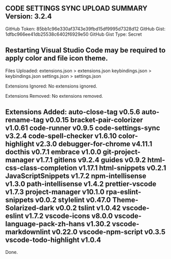 CODE SETTINGS SYNC UPLOAD SUMMARY
Version: 3.2.4
--------------------
GitHub Token: 85bb1c96e330af3743e39fbd15df9995d7328d12
GitHub Gist: 1dfbc966ee41db25538c6402f6929e50
GitHub Gist Type: Secret

Restarting Visual Studio Code may be required to apply color and file icon theme.
--------------------
Files Uploaded:
  extensions.json > extensions.json
  keybindings.json > keybindings.json
  settings.json > settings.json

Extensions Ignored:
  No extensions ignored.

Extensions Removed:
  No extensions removed.

Extensions Added:
  auto-close-tag v0.5.6
  auto-rename-tag v0.0.15
  bracket-pair-colorizer v1.0.61
  code-runner v0.9.5
  code-settings-sync v3.2.4
  code-spell-checker v1.6.10
  color-highlight v2.3.0
  debugger-for-chrome v4.11.1
  docthis v0.7.1
  embrace v1.0.0
  git-project-manager v1.7.1
  gitlens v9.2.4
  guides v0.9.2
  html-css-class-completion v1.17.1
  html-snippets v0.2.1
  JavaScriptSnippets v1.7.2
  npm-intellisense v1.3.0
  path-intellisense v1.4.2
  prettier-vscode v1.7.3
  project-manager v10.1.0
  rpa-eslint-snippets v0.0.2
  stylelint v0.47.0
  Theme-Solarized-dark v0.0.2
  tslint v1.0.42
  vscode-eslint v1.7.2
  vscode-icons v8.0.0
  vscode-language-pack-zh-hans v1.30.2
  vscode-markdownlint v0.22.0
  vscode-npm-script v0.3.5
  vscode-todo-highlight v1.0.4
--------------------
Done.
